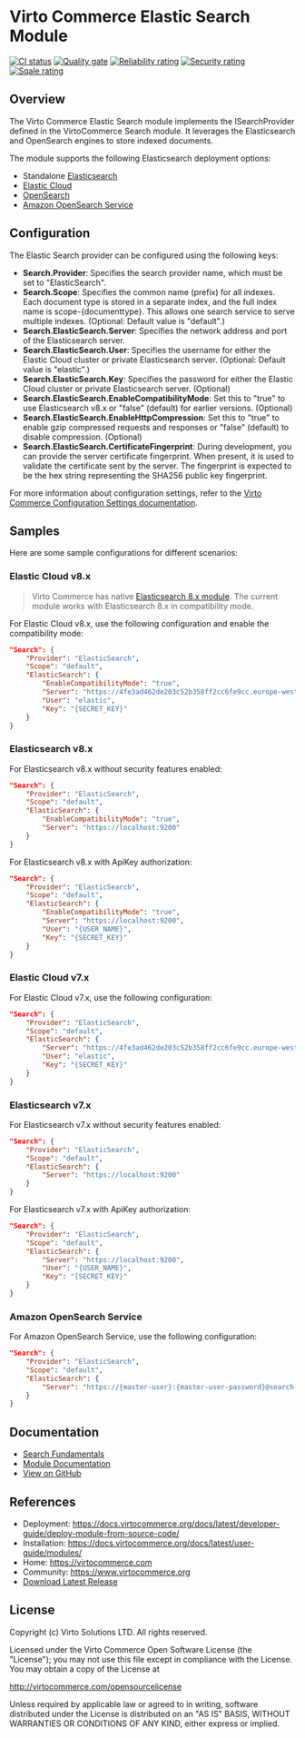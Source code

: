 # Virto Commerce Elastic Search Module

[![CI status](https://github.com/VirtoCommerce/vc-module-elastic-search/workflows/Module%20CI/badge.svg?branch=dev)](https://github.com/VirtoCommerce/vc-module-elastic-search/actions?query=workflow%3A"Module+CI") [![Quality gate](https://sonarcloud.io/api/project_badges/measure?project=VirtoCommerce_vc-module-elastic-search&metric=alert_status&branch=dev)](https://sonarcloud.io/dashboard?id=VirtoCommerce_vc-module-elastic-search) [![Reliability rating](https://sonarcloud.io/api/project_badges/measure?project=VirtoCommerce_vc-module-elastic-search&metric=reliability_rating&branch=dev)](https://sonarcloud.io/dashboard?id=VirtoCommerce_vc-module-elastic-search) [![Security rating](https://sonarcloud.io/api/project_badges/measure?project=VirtoCommerce_vc-module-elastic-search&metric=security_rating&branch=dev)](https://sonarcloud.io/dashboard?id=VirtoCommerce_vc-module-elastic-search) [![Sqale rating](https://sonarcloud.io/api/project_badges/measure?project=VirtoCommerce_vc-module-elastic-search&metric=sqale_rating&branch=dev)](https://sonarcloud.io/dashboard?id=VirtoCommerce_vc-module-elastic-search)

## Overview
The Virto Commerce Elastic Search module implements the ISearchProvider defined in the VirtoCommerce Search module. It leverages the Elasticsearch and OpenSearch engines to store indexed documents.

The module supports the following Elasticsearch deployment options:

* Standalone [Elasticsearch](https://www.elastic.co/products/elasticsearch)
* [Elastic Cloud](https://cloud.elastic.co/)
* [OpenSearch](https://opensearch.org/)
* [Amazon OpenSearch Service](https://aws.amazon.com/opensearch-service/)

## Configuration
The Elastic Search provider can be configured using the following keys:

* **Search.Provider**: Specifies the search provider name, which must be set to "ElasticSearch".
* **Search.Scope**: Specifies the common name (prefix) for all indexes. Each document type is stored in a separate index, and the full index name is scope-{documenttype}. This allows one search service to serve multiple indexes. (Optional: Default value is "default".)
* **Search.ElasticSearch.Server**: Specifies the network address and port of the Elasticsearch server.
* **Search.ElasticSearch.User**: Specifies the username for either the Elastic Cloud cluster or private Elasticsearch server. (Optional: Default value is "elastic".)
* **Search.ElasticSearch.Key**: Specifies the password for either the Elastic Cloud cluster or private Elasticsearch server. (Optional)
* **Search.ElasticSearch.EnableCompatibilityMode**: Set this to "true" to use Elasticsearch v8.x or "false" (default) for earlier versions. (Optional)
* **Search.ElasticSearch.EnableHttpCompression**: Set this to "true" to enable gzip compressed requests and responses or "false" (default) to disable compression. (Optional)
* **Search.ElasticSearch.CertificateFingerprint**: During development, you can provide the server certificate fingerprint. When present, it is used to validate the certificate sent by the server. The fingerprint is expected to be the hex string representing the SHA256 public key fingerprint.

For more information about configuration settings, refer to the [Virto Commerce Configuration Settings documentation](https://virtocommerce.com/docs/user-guide/configuration-settings/).

## Samples
Here are some sample configurations for different scenarios:

### Elastic Cloud v8.x

> Virto Commerce has native [Elasticsearch 8.x module](https://github.com/VirtoCommerce/vc-module-elastic-search-8). The current module works with Elasticsearch 8.x in compatibility mode. 

For Elastic Cloud v8.x, use the following configuration and enable the compatibility mode:

```json
"Search": {
    "Provider": "ElasticSearch",
    "Scope": "default",
    "ElasticSearch": {
        "EnableCompatibilityMode": "true",
        "Server": "https://4fe3ad462de203c52b358ff2cc6fe9cc.europe-west1.gcp.cloud.es.io:9243",
        "User": "elastic",
        "Key": "{SECRET_KEY}"
    }
}
```

### Elasticsearch v8.x
For Elasticsearch v8.x without security features enabled:

```json
"Search": {
    "Provider": "ElasticSearch",
    "Scope": "default",
    "ElasticSearch": {
        "EnableCompatibilityMode": "true",
        "Server": "https://localhost:9200"
    }
}
```

For Elasticsearch v8.x with ApiKey authorization:

```json
"Search": {
    "Provider": "ElasticSearch",
    "Scope": "default",
    "ElasticSearch": {
        "EnableCompatibilityMode": "true",
        "Server": "https://localhost:9200",
        "User": "{USER_NAME}",
        "Key": "{SECRET_KEY}"
    }
}
```

### Elastic Cloud v7.x
For Elastic Cloud v7.x, use the following configuration:

```json
"Search": {
    "Provider": "ElasticSearch",
    "Scope": "default",
    "ElasticSearch": {
        "Server": "https://4fe3ad462de203c52b358ff2cc6fe9cc.europe-west1.gcp.cloud.es.io:9243",
        "User": "elastic",
        "Key": "{SECRET_KEY}"
    }
}
```

### Elasticsearch v7.x
For Elasticsearch v7.x without security features enabled:

```json
"Search": {
    "Provider": "ElasticSearch",
    "Scope": "default",
    "ElasticSearch": {
        "Server": "https://localhost:9200"
    }
}
```
For Elasticsearch v7.x with ApiKey authorization:

```json
"Search": {
    "Provider": "ElasticSearch",
    "Scope": "default",
    "ElasticSearch": {
        "Server": "https://localhost:9200",
        "User": "{USER_NAME}",
        "Key": "{SECRET_KEY}"
    }
}
```

### Amazon OpenSearch Service
For Amazon OpenSearch Service, use the following configuration:

```json
"Search": {
    "Provider": "ElasticSearch",
    "Scope": "default",
    "ElasticSearch": {
        "Server": "https://{master-user}:{master-user-password}@search-test-vc-c74km3tiav64fiimnisw3ghpd4.us-west-1.es.amazonaws.com"
    }
}
```


## Documentation
* [Search Fundamentals](https://virtocommerce.com/docs/fundamentals/search/)
* [Module Documentation](https://docs.virtocommerce.org/modules/elastic-search/)
* [View on GitHub](docs/index.md)

## References
* Deployment: https://docs.virtocommerce.org/docs/latest/developer-guide/deploy-module-from-source-code/
* Installation: https://docs.virtocommerce.org/docs/latest/user-guide/modules/
* Home: https://virtocommerce.com
* Community: https://www.virtocommerce.org
* [Download Latest Release](https://github.com/VirtoCommerce/elastic-search/releases/latest)

## License

Copyright (c) Virto Solutions LTD.  All rights reserved.

Licensed under the Virto Commerce Open Software License (the "License"); you
may not use this file except in compliance with the License. You may
obtain a copy of the License at

http://virtocommerce.com/opensourcelicense

Unless required by applicable law or agreed to in writing, software
distributed under the License is distributed on an "AS IS" BASIS,
WITHOUT WARRANTIES OR CONDITIONS OF ANY KIND, either express or
implied.
